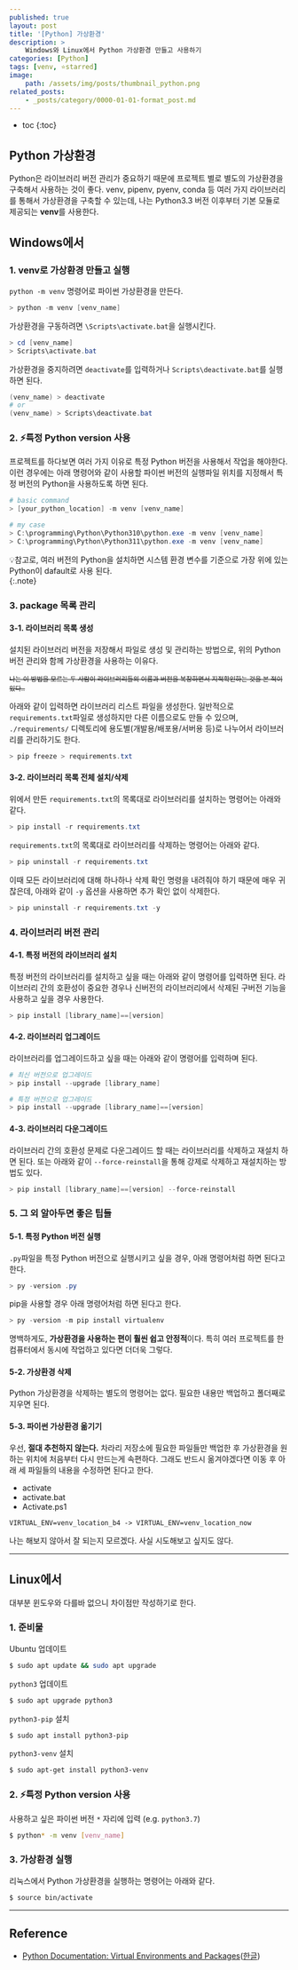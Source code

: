 ```yaml
---
published: true
layout: post
title: '[Python] 가상환경'
description: >
    Windows와 Linux에서 Python 가상환경 만들고 사용하기
categories: [Python]
tags: [venv, ⭐starred]
image:
    path: /assets/img/posts/thumbnail_python.png
related_posts:
    - _posts/category/0000-01-01-format_post.md
---
```

* toc
{:toc}

## Python 가상환경

Python은 라이브러리 버전 관리가 중요하기 때문에 프로젝트 별로 별도의 가상환경을 구축해서 사용하는 것이 좋다. venv, pipenv, pyenv, conda 등 여러 가지 라이브러리를 통해서 가상환경을 구축할 수 있는데, 나는 Python3.3 버전 이후부터 기본 모듈로 제공되는 **venv**를 사용한다.  

## Windows에서

### 1. venv로 가상환경 만들고 실행

`python -m venv` 명령어로 파이썬 가상환경을 만든다.  

```powershell
> python -m venv [venv_name]
```

가상환경을 구동하려면 `\Scripts\activate.bat`을 실행시킨다.  

```powershell
> cd [venv_name]
> Scripts\activate.bat
```

가상환경을 중지하려면 `deactivate`를 입력하거나 `Scripts\deactivate.bat`를 실행하면 된다.  

```powershell
(venv_name) > deactivate
# or
(venv_name) > Scripts\deactivate.bat
```

### 2. ⚡특정 Python version 사용

프로젝트를 하다보면 여러 가지 이유로 특정 Python 버전을 사용해서 작업을 해야한다. 이런 경우에는 아래 명령어와 같이 사용할 파이썬 버전의 실행파일 위치를 지정해서 특정 버전의 Python을 사용하도록 하면 된다.  

```powershell
# basic command
> [your_python_location] -m venv [venv_name]

# my case
> C:\programming\Python\Python310\python.exe -m venv [venv_name]
> C:\programming\Python\Python311\python.exe -m venv [venv_name]
```

💡참고로, 여러 버전의 Python을 설치하면 시스템 환경 변수를 기준으로 가장 위에 있는 Python이 dafault로 사용 된다.  
{:.note}

### 3. package 목록 관리

#### 3-1. 라이브러리 목록 생성

설치된 라이브러리 버전을 저장해서 파일로 생성 및 관리하는 방법으로, 위의 Python 버전 관리와 함께 가상환경을 사용하는 이유다.  

<sub>~~나는 이 방법을 모르는 두 사람이 라이브러리들의 이름과 버전을 복창하면서 지적확인하는 것을 본 적이 있다..~~</sub>  

아래와 같이 입력하면 라이브러리 리스트 파일을 생성한다. 일반적으로 `requirements.txt`파일로 생성하지만 다른 이름으로도 만들 수 있으며, `./requirements/` 디렉토리에 용도별(개발용/배포용/서버용 등)로 나누어서 라이브러리를 관리하기도 한다.  

```powershell
> pip freeze > requirements.txt
```

#### 3-2. 라이브러리 목록 전체 설치/삭제

위에서 만든 `requirements.txt`의 목록대로 라이브러리를 설치하는 명령어는 아래와 같다.  

```powershell
> pip install -r requirements.txt
```

`requirements.txt`의 목록대로 라이브러리를 삭제하는 명령어는 아래와 같다.  

```powershell
> pip uninstall -r requirements.txt
```

이때 모든 라이브러리에 대해 하나하나 삭제 확인 명령을 내려줘야 하기 때문에 매우 귀찮은데, 아래와 같이 `-y` 옵션을 사용하면 추가 확인 없이 삭제한다.  

```powershell
> pip uninstall -r requirements.txt -y
```

### 4. 라이브러리 버전 관리

#### 4-1. 특정 버전의 라이브러리 설치

특정 버전의 라이브러리를 설치하고 싶을 때는 아래와 같이 명령어를 입력하면 된다. 라이브러리 간의 호환성이 중요한 경우나 신버전의 라이브러리에서 삭제된 구버전 기능을 사용하고 싶을 경우 사용한다.  

```powershell
> pip install [library_name]==[version]
```

#### 4-2. 라이브러리 업그레이드

라이브러리를 업그레이드하고 싶을 때는 아래와 같이 명령어를 입력하며 된다.  

```powershell
# 최신 버전으로 업그레이드
> pip install --upgrade [library_name]

# 특정 버전으로 업그레이드
> pip install --upgrade [library_name]==[version]
```

#### 4-3. 라이브러리 다운그레이드

라이브러리 간의 호환성 문제로 다운그레이드 할 때는 라이브러리를 삭제하고 재설치 하면 된다. 또는 아래와 같이 `--force-reinstall`을 통해 강제로 삭제하고 재설치하는 방법도 있다.  

```powershell
> pip install [library_name]==[version] --force-reinstall
```

### 5. 그 외 알아두면 좋은 팁들

#### 5-1. 특정 Python 버전 실행

`.py`파일을 특정 Python 버전으로 실행시키고 싶을 경우, 아래 명령어처럼 하면 된다고 한다.  

```powershell
> py -version .py
```

pip을 사용할 경우 아래 명령어처럼 하면 된다고 한다.  

```powershell
> py -version -m pip install virtualenv
```

명백하게도, **가상환경을 사용하는 편이 훨씬 쉽고 안정적**이다. 특히 여러 프로젝트를 한 컴퓨터에서 동시에 작업하고 있다면 더더욱 그렇다.  

#### 5-2. 가상환경 삭제

Python 가상환경을 삭제하는 별도의 명령어는 없다. 필요한 내용만 백업하고 폴더째로 지우면 된다.  

#### 5-3. 파이썬 가상환경 옮기기

우선, **절대 추천하지 않는다.** 차라리 저장소에 필요한 파일들만 백업한 후 가상환경을 원하는 위치에 처음부터 다시 만드는게 속편하다. 그래도 반드시 옮겨야겠다면 이동 후 아래 세 파일들의 내용을 수정하면 된다고 한다.  

- activate
- activate.bat
- Activate.ps1

```
VIRTUAL_ENV=venv_location_b4 -> VIRTUAL_ENV=venv_location_now
```

나는 해보지 않아서 잘 되는지 모르겠다. 사실 시도해보고 싶지도 않다.  

---

## Linux에서

대부분 윈도우와 다를바 없으니 차이점만 작성하기로 한다.  

### 1. 준비물

Ubuntu 업데이트  

```bash
$ sudo apt update && sudo apt upgrade
```

`python3` 업데이트  

```bash
$ sudo apt upgrade python3
```

`python3-pip` 설치  

```bash
$ sudo apt install python3-pip
```

`python3-venv` 설치  

```bash
$ sudo apt-get install python3-venv
```

### 2. ⚡특정 Python version 사용

사용하고 싶은 파이썬 버전 `*` 자리에 입력 (e.g. `python3.7`)  

```bash
$ python* -m venv [venv_name]
```

### 3. 가상환경 실행

리눅스에서 Python 가상환경을 실행하는 명령어는 아래와 같다.  

```bash
$ source bin/activate
```

---
## Reference
- [Python Documentation: Virtual Environments and Packages](https://docs.python.org/3/tutorial/venv.html)([한글](https://docs.python.org/ko/3/tutorial/venv.html))